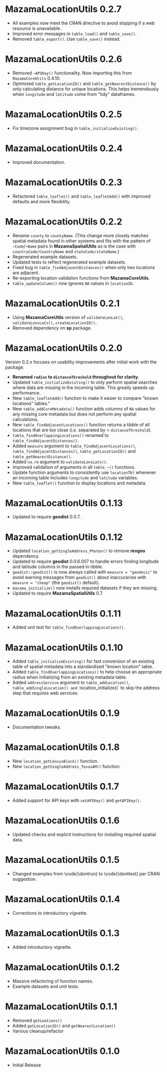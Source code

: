 # MazamaLocationUtils 0.2.7

* All examples now meet the CRAN directive to avoid stopping if a web 
resource is unavailable.
* Improved error messages in `table_load()` and `table_save()`.
* Removed `table_export()`. Use `table_save()` instead.

# MazamaLocationUtils 0.2.6

* Removed `~APIKey()` functionality. Now importing this from 
`MazamaCoreUtils` 0.4.10.
* Optimized `table_getLocationID()` and `table_getNearestDistance()` by only 
calculating distance for unique locations. This helps tremendously when 
`longitude` and `latitude` come from "tidy" dataframes.

# MazamaLocationUtils 0.2.5

* Fix timezone assignment bug in `table_initializeExisting()`.

# MazamaLocationUtils 0.2.4

* Improved documentation.

# MazamaLocationUtils 0.2.3

* Refactored `table_leaflet()` and `table_leafletAdd()` with improved defaults
and more flexibility.

# MazamaLocationUtils 0.2.2

* Rename `county` to `countyName`. (This change more closely matches spatial
metadata found in other systems and fits with the pattern of `~Code`/`~Name` 
pairs in **MazamaSpatialUtils** as is the case with `countryCode/CountryName` 
and `stateCode/stateName`.)
* Regenerated example datasets.
* Updated tests to reflect regenerated example datasets.
* Fixed bug in `table_findAdjacentDistances()` when only two locations are 
adjacent.
* Re-exporting location validation functions from **MazamaCoreUtils**.
* `table_updateColumn()` now ignores `NA` values in `locationID`.

# MazamaLocationUtils 0.2.1

* Using **MazamaCoreUtils** version of `validateLonLat()`, `validateLonsLats()`,
`createLocationID()`.
* Removed dependency on **sp** package.

# MazamaLocationUtils 0.2.0

Version 0.2.x focuses on usability improvements after initial work with the package.

* **Renamed `radius` to `distanceThreshold` throughout for clarity.**
* Updated `table_initializeExisting()` to only perform spatial searches where
data are missing in the incoming table. This greatly speeds up performance.
* New `table_leafletAdd()` function to make it easier to compare "known locations"
tables."
* New `table_addCoreMetadata()` function adds columns of `NA` values for
any missing core metadata but does not perform any spatial calculations.
* New `table_findAdjacentLocations()` function returns a tibble of all locations
that are too close (_i.e._ separated by < `distanceThreshold`).
* `table_findOverlappingLocations()` renamed to `table_findAdjacentDistances()`.
* Added `measure` argument to `table_findAdjacentLocations()`, 
`table_findAdjacentDistances()`, `table_getLocationID()` and `table_getNearestDistance()`.
* Added `na.rm` argument to `validateLonsLats()`.
* Improved validation of arguments in all `table_~()` functions.
* Update function arguments to consistently use `locationTbl` whenever an
incoming table includes `longitude` and `latitude` variables.
* New `table_leaflet()` function to display locations and metadata.

# MazamaLocationUtils 0.1.13

* Updated to require **geodist** 0.0.7.

# MazamaLocationUtils 0.1.12

* Updated `location_getSingleAddress_Photon()` to remove **revgeo** dependency.
* Updated to require **geodist** 0.0.6.007 to handle errors finding longitude
and latitude columns in the passed in tibble.
* `geodist::geodist()` is now always called with `measure = "geodesic"` to avoid
warning messages from `geodist()` about inaccuracies with `measure = "cheap"`
(the `geodist()` default).
* `mazama_initialize()` now installs required datasets if they are missing.
* Updated to require **MazamaSpatialUtils** 0.7.

# MazamaLocationUtils 0.1.11

* Added unit test for `table_findOverlappingLocations()`.

# MazamaLocationUtils 0.1.10

* Added `table_initializeExisting()` for fast conversion of an existing 
table of spatial metadata into a standardized "known location" table.
* Added `table_findOverlappingLocations()` to help choose an appropriate radius
when initializing from an existing metadata table.
* Added `addressService` argument to `table_addLocation()`, 
`table_addSingleLocation() and `location_initialize()` to skip the address
step that requires web services.

# MazamaLocationUtils 0.1.9

* Documentation tweaks.

# MazamaLocationUtils 0.1.8

* New `location_getCensusBlock()` function.
* New `location_getSingleAddress_TexasAM()` function.

# MazamaLocationUtils 0.1.7

* Added support for API keys with `setAPIKey()` and `getAPIKey()`.

# MazamaLocationUtils 0.1.6

* Updated checks and explicit instructions for installing required spatial data.

# MazamaLocationUtils 0.1.5

* Changed examples from \code{\dontrun} to \code{\donttest} per CRAN suggestion.

# MazamaLocationUtils 0.1.4

* Corrections to introductory vignette.

# MazamaLocationUtils 0.1.3

* Added introductory vignette.

# MazamaLocationUtils 0.1.2

* Massive refactoring of function names.
* Example datasets and unit tests.

# MazamaLocationUtils 0.1.1

* Removed `getLoations()`
* Added `getLocationID()` and `getNearestLocation()`
* Various cleanup/refactor

# MazamaLocationUtils 0.1.0

* Initial Release
